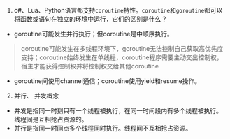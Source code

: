 1. c#、Lua、Python语言都支持`coroutine`特性。`coroutine`和`goroutine`都可以将函数或语句在独立的环境中运行，它们的区别是什么？
- goroutine可能发生并行执行；但coroutine是中顺序执行。
>goroutine可能发生在多线程环境下，goroutine无法控制自己获取高优先度支持；coroutine始终发生在单线程，coroutine程序需要主动交出控制权，宿主才能获得控制权并将控制权交给其他coroutine
- goroutine间使用channel通信；coroutine使用yield和resume操作。
   
2. 并行、 并发概念
- 并发是指同一时刻只有一个线程被执行，在同一时间段内有多个线程被执行。线程间是互相抢占资源的。
- 并行是指同一时间点多个线程同时执行。线程间不互相抢占资源。


